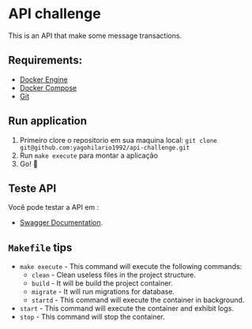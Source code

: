 # API challenge
This is an API that make some message transactions.

## Requirements:
* [Docker Engine](https://docs.docker.com/engine/installation/)
* [Docker Compose](https://docs.docker.com/compose/install/)
* [Git](https://git-scm.com/downloads)

## Run application
1. Primeiro clore o repositorio em sua maquina local:
   `git clone git@github.com:yagohilario1992/api-challenge.git`
2. Run `make execute` para montar a aplicação
3. Go! :rocket:

## Teste API
Você pode testar a API em :
* [Swagger Documentation](http://localhost:8000/api-challenge-docs). 

## `Makefile` tips
* `make execute` - This command will execute the following commands:
    * `clean` - Clean useless files in the project structure.
    * `build` - It will be build the project container.
    * `migrate` - It will run migrations for database.
    * `startd` - This command will execute the container in background.
* `start` - This command will execute the container and exhibit logs.
* `stop` - This command will stop the container.
